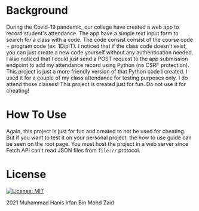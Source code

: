 # Background
During the Covid-19 pandemic, our college have created a web app to record student's attendance.
The app have a simple text input form to search for a class with a code. The code consist consist of the course code + program code (ex: 1DipIT).
I noticed that if the class code doesn't exist, you can just create a new code yourself without any authentication needed.
I also noticed that I could just send a POST request to the app submission endpoint to add my attendance record using Python (no CSRF protection).
This project is just a more friendly version of that Python code I created. I used it for a couple of my class attendance for testing purposes only. I do attend those classes! This project is created just for fun. Do not use it for cheating!

# How To Use

Again, this project is just for fun and created to not be used for cheating. But if you want to test it on your personal project, the how to use guide can be seen on the root page. You must host the project in a web server since Fetch API can't read JSON files from `file://` protocol.

# License

[![License: MIT](https://img.shields.io/badge/License-MIT-yellow.svg)](https://opensource.org/licenses/MIT)

2021 Muhammad Hanis Irfan Bin Mohd Zaid
